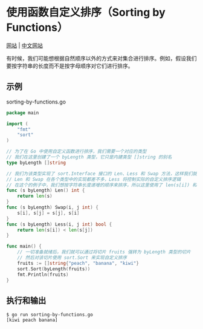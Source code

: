 # 使用函数自定义排序（Sorting by Functions）

[网站](https://gobyexample.com/sorting-by-functions) | [中文网站](https://gobyexample-cn.github.io/sorting-by-functions)

有时候，我们可能想根据自然顺序以外的方式来对集合进行排序。例如，假设我们要按字符串的长度而不是按字母顺序对它们进行排序。

## 示例

sorting-by-functions.go

```go
package main

import (
	"fmt"
	"sort"
)

// 为了在 Go 中使用自定义函数进行排序，我们需要一个对应的类型
// 我们在这里创建了一个 byLength 类型，它只是内建类型 []string 的别名
type byLength []string

// 我们为该类型实现了 sort.Interface 接口的 Len、Less 和 Swap 方法，这样我们就可以使用 sort 包的通用 Sort 方法了
// Len 和 Swap 在各个类型中的实现都差不多，Less 将控制实际的自定义排序逻辑
// 在这个的例子中，我们想按字符串长度递增的顺序来排序，所以这里使用了 len(s[i]) 和 len(s[j]) 来实现 Less。
func (s byLength) Len() int {
	return len(s)
}
func (s byLength) Swap(i, j int) {
	s[i], s[j] = s[j], s[i]
}
func (s byLength) Less(i, j int) bool {
	return len(s[i]) < len(s[j])
}

func main() {
	// 一切准备就绪后，我们就可以通过将切片 fruits 强转为 byLength 类型的切片
	// 然后对该切片使用 sort.Sort 来实现自定义排序
	fruits := []string{"peach", "banana", "kiwi"}
	sort.Sort(byLength(fruits))
	fmt.Println(fruits)
}
```

## 执行和输出

```
$ go run sorting-by-functions.go
[kiwi peach banana]
```

